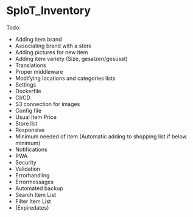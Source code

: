 # SpIoT_Inventory

Todo:
- Adding item brand
- Associating brand with a store
- Adding pictures for new item
- Adding item variety (Size, gesalzen/gesüsst)
- Translations
- Proper middleware
- Modifying locations and categories lists
- Settings
- Dockerfile
- CI/CD
- S3 connection for images
- Config file
- Usual Item Price
- Store list
- Responsive
- Minimum needed of item (Automatic adding to shopping list if below minimum)
- Notifications
- PWA
- Security
- Validation
- Errorhandling
- Errormessages
- Automated backup
- Search Item List
- Filter Item List 
- (Expiredates)
